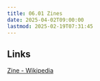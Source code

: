 ```yaml
---
title: 06.01 Zines
date: 2025-04-02T09:00:00
lastmod: 2025-02-19T07:31:45
---
```


## Links

[Zine - Wikipedia](https://en.wikipedia.org/wiki/Zine)
